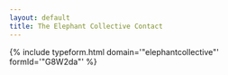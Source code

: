 ```yaml
---
layout: default
title: The Elephant Collective Contact
---
```


{% include typeform.html domain='"elephantcollective"' formId='"G8W2da"' %}
